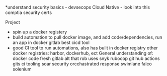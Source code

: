 *understand security basics - devsecops
Cloud Native - look into this
comptia security certs

Project
 - spin up a docker registery
 - build automation to pull docker image, and add code/dependencies, run an app in docker
gitlab best cicd tool
 - good CI tool to run automations, also has built in docker registry
other docker registries: harbor, dockerhub, ect
General understanding of:
	docker
	code fresh gitlab alt that rob uses
	snyk
	rubocop
	git hub actions gits ci tooling
	soar security orcchastrated response
	swimlane
	falco
	solenium